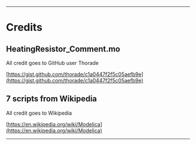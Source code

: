 
***

# Credits

## HeatingResistor_Comment.mo 

All credit goes to GitHub user Thorade

[https://gist.github.com/thorade/c1a0447f2f5c05aefb9e](https://gist.github.com/thorade/c1a0447f2f5c05aefb9e)

## 7 scripts from Wikipedia

All credit goes to Wikipedia

[https://en.wikipedia.org/wiki/Modelica](https://en.wikipedia.org/wiki/Modelica)

***

